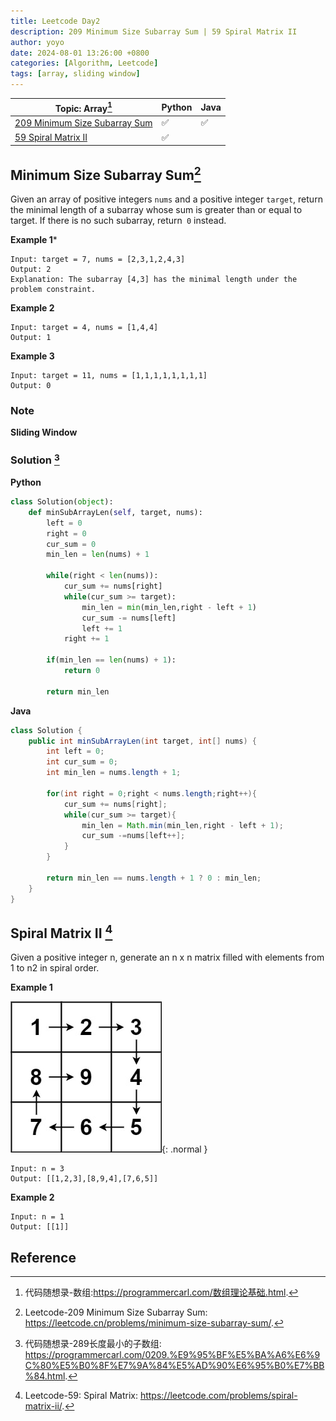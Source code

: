 ```yaml
---
title: Leetcode Day2
description: 209 Minimum Size Subarray Sum | 59 Spiral Matrix II
author: yoyo
date: 2024-08-01 13:26:00 +0800
categories: [Algorithm, Leetcode]
tags: [array, sliding window]
---
```

| **Topic**: Array[^dmsxl]                                                                  |   Python   |   Java     |
|-------------------------------------------------------------------------------------------|------------|------------|
| [209 Minimum Size Subarray Sum](https://leetcode.com/problems/minimum-size-subarray-sum/) |✅          |✅          |
| [59 Spiral Matrix II](https://leetcode.com/problems/spiral-matrix-ii/)                    |✅          |            |

[^dmsxl]:代码随想录-数组:https://programmercarl.com/数组理论基础.html.

## Minimum Size Subarray Sum[^msss]

[^msss]:Leetcode-209 Minimum Size Subarray Sum: https://leetcode.cn/problems/minimum-size-subarray-sum/.

Given an array of positive integers ```nums``` and a positive integer ```target```, return the minimal length of a 
subarray whose sum is greater than or equal to target. If there is no such subarray, return``` 0``` instead.

**Example 1***
```
Input: target = 7, nums = [2,3,1,2,4,3]
Output: 2
Explanation: The subarray [4,3] has the minimal length under the problem constraint.
```

**Example 2**
```
Input: target = 4, nums = [1,4,4]
Output: 1
```

**Example 3**
```
Input: target = 11, nums = [1,1,1,1,1,1,1,1]
Output: 0
```

### Note 
**Sliding Window**



### Solution [^bsssSolution]

[^bsssSolution]:代码随想录-289长度最小的子数组: https://programmercarl.com/0209.%E9%95%BF%E5%BA%A6%E6%9C%80%E5%B0%8F%E7%9A%84%E5%AD%90%E6%95%B0%E7%BB%84.html.

**Python**
```python
class Solution(object):
    def minSubArrayLen(self, target, nums):
        left = 0
        right = 0
        cur_sum = 0
        min_len = len(nums) + 1

        while(right < len(nums)):
            cur_sum += nums[right]
            while(cur_sum >= target):
                min_len = min(min_len,right - left + 1)
                cur_sum -= nums[left]
                left += 1
            right += 1
        
        if(min_len == len(nums) + 1):
            return 0
        
        return min_len
```

**Java**

```java
class Solution {
    public int minSubArrayLen(int target, int[] nums) {
        int left = 0;
        int cur_sum = 0;
        int min_len = nums.length + 1;

        for(int right = 0;right < nums.length;right++){
            cur_sum += nums[right];
            while(cur_sum >= target){
                min_len = Math.min(min_len,right - left + 1);
                cur_sum -=nums[left++];
            }
        }

        return min_len == nums.length + 1 ? 0 : min_len;
    }
}
```

## Spiral Matrix II [^smii]

[^smii]:Leetcode-59: Spiral Matrix: https://leetcode.com/problems/spiral-matrix-ii/.

Given a positive integer n, generate an n x n matrix filled with elements from 1 to n2 in spiral order.

**Example 1**

![Desktop View](/assets/image//leetcode-day2-1.jpg){: .normal }

```
Input: n = 3
Output: [[1,2,3],[8,9,4],[7,6,5]]
```

**Example 2**
```
Input: n = 1
Output: [[1]]
```
        
        

## Reference
[^slideWindowVideo]:Sliding Window Video (Bilibili, CN): https://www.bilibili.com/video/BV1tZ4y1q7XE/.
